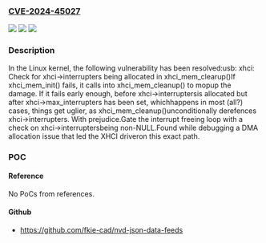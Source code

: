 ### [CVE-2024-45027](https://cve.mitre.org/cgi-bin/cvename.cgi?name=CVE-2024-45027)
![](https://img.shields.io/static/v1?label=Product&message=Linux&color=blue)
![](https://img.shields.io/static/v1?label=Version&message=bcd191d7bab25513daf7db78ab32eda60d9484c3%3C%203efb29f6a78d4746f958c1ab6cd7981c5762f03b%20&color=brighgreen)
![](https://img.shields.io/static/v1?label=Vulnerability&message=n%2Fa&color=brighgreen)

### Description

In the Linux kernel, the following vulnerability has been resolved:usb: xhci: Check for xhci->interrupters being allocated in xhci_mem_clearup()If xhci_mem_init() fails, it calls into xhci_mem_cleanup() to mopup the damage. If it fails early enough, before xhci->interruptersis allocated but after xhci->max_interrupters has been set, whichhappens in most (all?) cases, things get uglier, as xhci_mem_cleanup()unconditionally derefences xhci->interrupters. With prejudice.Gate the interrupt freeing loop with a check on xhci->interruptersbeing non-NULL.Found while debugging a DMA allocation issue that led the XHCI driveron this exact path.

### POC

#### Reference
No PoCs from references.

#### Github
- https://github.com/fkie-cad/nvd-json-data-feeds

